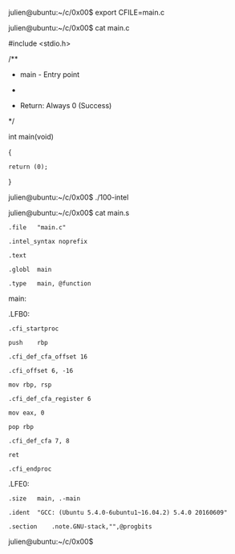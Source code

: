 julien@ubuntu:~/c/0x00$ export CFILE=main.c

julien@ubuntu:~/c/0x00$ cat main.c

#include <stdio.h>



/**

 * main - Entry point

 *

 * Return: Always 0 (Success)

 */

int main(void)

{

    return (0);

}

julien@ubuntu:~/c/0x00$ ./100-intel 

julien@ubuntu:~/c/0x00$ cat main.s

    .file   "main.c"

    .intel_syntax noprefix

    .text

    .globl  main

    .type   main, @function

main:

.LFB0:

    .cfi_startproc

    push    rbp

    .cfi_def_cfa_offset 16

    .cfi_offset 6, -16

    mov rbp, rsp

    .cfi_def_cfa_register 6

    mov eax, 0

    pop rbp

    .cfi_def_cfa 7, 8

    ret

    .cfi_endproc

.LFE0:

    .size   main, .-main

    .ident  "GCC: (Ubuntu 5.4.0-6ubuntu1~16.04.2) 5.4.0 20160609"

    .section    .note.GNU-stack,"",@progbits

julien@ubuntu:~/c/0x00$ 
